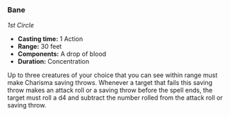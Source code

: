### Bane
*1st Circle*
- **Casting time:** 1 Action
- **Range:** 30 feet
- **Components:** A drop of blood
- **Duration:** Concentration

Up to three creatures of your choice that you can see within range must make Charisma saving throws. Whenever a target that fails this saving throw makes an attack roll or a saving throw before the spell ends, the target must roll a d4 and subtract the number rolled from the attack roll or saving throw.